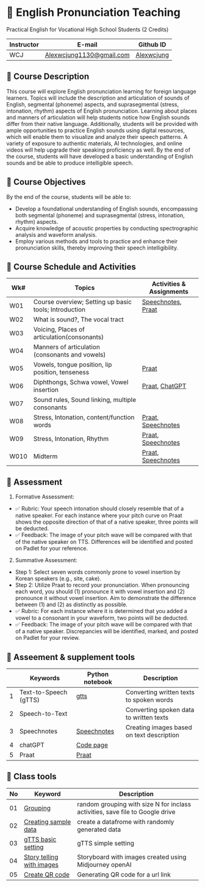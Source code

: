 # 📕 English Pronunciation Teaching
Practical English for Vocational High School Students (2 Credits)

|Instructor|E-mail|Github ID|
|--|--|--|
|WCJ|Alexwcjung1130@gmail.com|[Alexwcjung](https://github.com/Alexwcjung)|

## 🍃 Course Description
This course will explore English pronunciation learning for foreign language learners. Topics will include the description and articulation of sounds of English, segmental (phoneme) aspects, and suprasegmental (stress, intonation, rhythm) aspects of English pronunciation. Learning about places and manners of articulation will help students notice how English sounds differ from their native language. Additionally, students will be provided with ample opportunities to practice English sounds using digital resources, which will enable them to visualize and analyze their speech patterns. A variety of exposure to authentic materials, AI technologies, and online videos will help upgrade their speaking proficiency as well. By the end of the course, students will have developed a basic understanding of English sounds and be able to produce intelligible speech.

## 🍃 Course Objectives
By the end of the course, students will be able to:
+ Develop a foundational understanding of English sounds, encompassing both segmental (phoneme) and suprasegmental (stress, intonation, rhythm) aspects.
+ Acquire knowledge of acoustic properties by conducting spectrographic analysis and waveform analysis.
+ Employ various methods and tools to practice and enhance their pronunciation skills, thereby improving their speech intelligibility.

## 🍃 Course Schedule and Activities

|Wk#|Topics|Activities & Assignments|
|--|------------|--|
|W01|Course overview; Setting up basic tools; Introduction| [Speechnotes](https://speechnotes.co/), [Praat](https://www.fon.hum.uva.nl/praat/)
|W02|What is sound?, The vocal tract 
|W03|Voicing, Places of articulation(consonants)
|W04|Manners of articulation (consonants and vowels)
|W05|Vowels, tongue position, lip position, tenseness| [Praat](https://www.fon.hum.uva.nl/praat/)
|W06|Diphthongs, Schwa vowel, Vowel insertion|[Praat](https://www.fon.hum.uva.nl/praat/), [ChatGPT](https://chat.openai.com/)
|W07|Sound rules, Sound linking, multiple consonants
|W08|Stress, Intonation, content/function words| [Praat](https://www.fon.hum.uva.nl/praat/), [Speechnotes](https://speechnotes.co/)
|W09|Stress, Intonation, Rhythm| [Praat](https://www.fon.hum.uva.nl/praat/), [Speechnotes](https://speechnotes.co/)
|W010|Midterm| [Praat](https://www.fon.hum.uva.nl/praat/), [Speechnotes](https://speechnotes.co/)

## 🍃 Assessment
1. Formative Assessment:
+ ✅ Rubric: Your speech intonation should closely resemble that of a native speaker. For each instance where your pitch curve on Praat shows the opposite direction of that of a native speaker, three points will be deducted.
+ ✅ Feedback: The image of your pitch wave will be compared with that of the native speaker on TTS. Differences will be identified and posted on Padlet for your reference.

2. Summative Assessment:
+ Step 1: Select seven words commonly prone to vowel insertion by Korean speakers (e.g., site, cake).
+ Step 2: Utilize Praat to record your pronunciation. When pronouncing each word, you should (1) pronounce it with vowel insertion and (2) pronounce it without vowel insertion. Aim to demonstrate the difference between (1) and (2) as distinctly as possible.
+ ✅ Rubric: For each instance where it is determined that you added a vowel to a consonant in your waveform, two points will be deducted.
+ ✅ Feedback: The image of your pitch wave will be compared with that of a native speaker. Discrepancies will be identified, marked, and posted on Padlet for your review.

## 🍃 Asseement & supplement tools
|   |Keywords|Python notebook|Description|
|---|---|---|---|
| 1  | Text-to-Speech (gTTS) | [gtts](https://github.com/MK316/Teachingapps/blob/main/gTTS.ipynb)  | Converting written texts to spoken words  |   |
| 2 | Speech-to-Text |   |  Converting spoken data to written texts |   |
| 3  |Speechnotes  | [Speechnotes](https://speechnotes.co/)  |Creating images based on text description |   |
|4 | chatGPT  | [Code page](https://github.com/MK316/Teachingapps/blob/main/chatGPT_Gradio.ipynb)  |  
|5| Praat | [Praat](https://www.fon.hum.uva.nl/praat/) | ||

## 🍃 Class tools

|No|Keyword|Description|
|--|--|--|
|01|[Grouping](https://github.com/MK316/classtools/blob/main/random_grouping.ipynb)|random grouping with size N for inclass activities, save file to Google drive|
|02|[Creating sample data](https://github.com/MK316/classtools/blob/main/CreateSample.ipynb)|create a datafrome with randomly generated data|
|03|[gTTS basic setting](https://github.com/MK316/classtools/blob/main/gTTS.ipynb)|gTTS simple setting|
|04|[Story telling with images](https://github.com/MK316/classtools/blob/main/story_plus_image.ipynb)|Storyboard with images created using Midjourney openAI|
|05|[Create QR code](https://github.com/MK316/classtools/blob/main/QRcode.ipynb)|Generating QR code for a url link|

